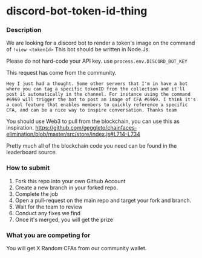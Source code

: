 # discord-bot-token-id-thing

### Description

We are looking for a discord bot to render a token's image on the command of `!view <tokenId>`
This bot should be written in Node.Js.

Please do not hard-code your API key. use `process.env.DISCORD_BOT_KEY`

This request has come from the community.

```Hey I just had a thought. Some other servers that I'm in have a bot where you can tag a specific tokenID from the collection and it'll post it automatically in the channel. For instance using the command #6969 will trigger the bot to post an image of CFA #6969. I think it's a cool feature that enables members to quickly reference a specific CFA, and can be a nice way to inspire conversation. Thanks team```

You should use Web3 to pull from the blockchain, you can use this as inspiration.
https://github.com/geggleto/chainfaces-elimination/blob/master/src/store/index.js#L714-L734

Pretty much all of the blockchain code you need can be found in the leaderboard source.


### How to submit
1. Fork this repo into your own Github Account
2. Create a new branch in your forked repo.
3. Complete the job
4. Open a pull-request on the main repo and target your fork and branch.
5. Wait for the team to review
6. Conduct any fixes we find
7. Once it's merged, you will get the prize

### What you are competing for
You will get X Random CFAs from our community wallet.